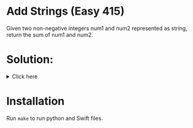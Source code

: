 # Add Strings (Easy 415)
Given two non-negative integers num1 and num2 represented as string, return
the sum of num1 and num2.

# Solution:

<details><summary>Click here</summary>  
Go from back of strings, add numbers 1 by 1, save carry, return result. O(n + m)
 time, O(n) space.

<br></br>

</details>

# Installation
Run `make` to run python and Swift files.
